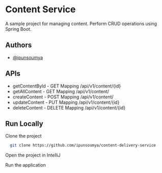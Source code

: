 # Content Service

A sample project for managing content. Perform CRUD operations using Spring Boot.


## Authors

- [@ipunsoumya](https://github.com/ipunsoumya)


## APIs

- getContentById - GET Mapping /api/v1/content/{id}
- getAllContent - GET Mapping /api/v1/content/
- createContent - POST Mapping /api/v1/content/
- updateContent - PUT Mapping /api/v1/content/{id}
- deleteContent - DELETE Mapping /api/v1/content/{id}


## Run Locally

Clone the project

```bash
  git clone https://github.com/ipunsoumya/content-delivery-service
```
Open the project in IntelliJ

Run the application
